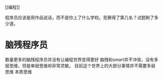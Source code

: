 [[编程]]

程序员应该是用作品说话，而不是你上了什么学校。竞赛得了第几名？试题刷了多少道。
# 脑残程序员
数量更多的脑残程序员并没有让编程世界变得更好
脑残和smart并不冲突，没有多层思维，但是单层思维却非常灵敏。
目前这个世界上的大部分事情并不需要多层思维
本质思维
